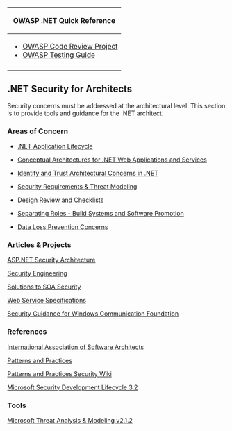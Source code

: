 <table>
<thead>
<tr class="header">
<th><p>OWASP .NET Quick Reference</p></th>
</tr>
</thead>
<tbody>
<tr class="odd">
<td><ul>
<li><a href="OWASP_Code_Review_Project" title="wikilink">OWASP Code Review Project</a><br />
</li>
<li><a href="OWASP_Testing_Guide" title="wikilink">OWASP Testing Guide</a><br />
</li>
</ul></td>
</tr>
<tr class="even">
<td></td>
</tr>
</tbody>
</table>

## .NET Security for Architects

Security concerns must be addressed at the architectural level. This
section is to provide tools and guidance for the .NET architect.

### Areas of Concern

  - [.NET Application Lifecycle](.NET_Application_Lifecycle "wikilink")

<!-- end list -->

  - [Conceptual Architectures for .NET Web Applications and
    Services](.NET_Conceptual_Architecture "wikilink")

<!-- end list -->

  - [Identity and Trust Architectural Concerns in
    .NET](.NET_Identity_Metasystem "wikilink")

<!-- end list -->

  - [Security Requirements & Threat
    Modeling](.NET_Threat_Modeling "wikilink")

<!-- end list -->

  - [Design Review and Checklists](.NET_Design_Review "wikilink")

<!-- end list -->

  - [Separating Roles - Build Systems and Software
    Promotion](Separating_Roles_-_Build_Systems_and_Software_Promotion "wikilink")

<!-- end list -->

  - [Data Loss Prevention
    Concerns](Data_Loss_Prevention_Concerns "wikilink")

### Articles & Projects

[ASP.NET Security
Architecture](http://msdn2.microsoft.com/en-us/library/yedba920.aspx)

[Security
Engineering](http://msdn2.microsoft.com/en-us/library/ms998404.aspx)

[Solutions to SOA
Security](http://www.developer.com/design/article.php/3607471)

[Web Service Specifications](http://en.wikipedia.org/wiki/WS-%2A)

[Security Guidance for Windows Communication
Foundation](http://www.codeplex.com/WCFSecurity)

### References

[International Association of Software
Architects](http://www.iasahome.org/web/home/home)

[Patterns and
Practices](http://msdn2.microsoft.com/en-us/practices/default.aspx)

[Patterns and Practices Security
Wiki](http://channel9.msdn.com/wiki/default.aspx/SecurityWiki.HomePage)

[Microsoft Security Development
Lifecycle 3.2](http://www.microsoft.com/downloads/details.aspx?familyid=2412c443-27f6-4aac-9883-f55ba5b01814&displaylang=en&Hash=4fZb2FzZ7%2bmaj0VqoUbFZzzw0WW5%2bxWjK3XBVit5eX%2b%2bB90vmLtZlAstlNg9cRu6Pg%2b50DNCMhGT6ADei7DgFg%3d%3d)

### Tools

[Microsoft Threat Analysis & Modeling
v2.1.2](http://www.microsoft.com/downloads/details.aspx?familyid=59888078-9daf-4e96-b7d1-944703479451&displaylang=en)